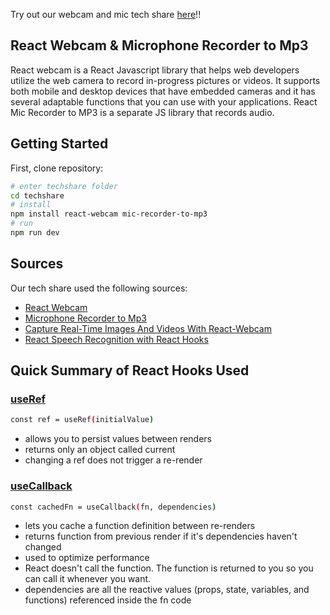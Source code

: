 Try out our webcam and mic tech share [here](https://booktok-tech-share.onrender.com)!!

## React Webcam & Microphone Recorder to Mp3
React webcam is a React Javascript library that helps web developers utilize the web camera to record in-progress pictures or videos. It supports both mobile and desktop devices that have embedded cameras and it has several adaptable functions that you can use with your applications. React Mic Recorder to MP3 is a separate JS library that records audio.
## Getting Started

First, clone repository:

```bash
# enter techshare folder
cd techshare
# install 
npm install react-webcam mic-recorder-to-mp3
# run
npm run dev
```

## Sources

Our tech share used the following sources: 

- [React Webcam](https://www.npmjs.com/package/react-webcam)
- [Microphone Recorder to Mp3](https://www.npmjs.com/package/mic-recorder-to-mp3?activeTab=readme)
- [Capture Real-Time Images And Videos With React-Webcam](https://blog.openreplay.com/capture-real-time-images-and-videos-with-react-webcam/)
- [React Speech Recognition with React Hooks](https://www.assemblyai.com/blog/react-speech-recognition-with-react-hooks/)


## Quick Summary of React Hooks Used

### [useRef](https://react.dev/reference/react/useRef)

```bash
const ref = useRef(initialValue)
```
- allows you to persist values between renders
- returns only an object called current
- changing a ref does not trigger a re-render

### [useCallback](https://react.dev/reference/react/useCallback)

```bash
const cachedFn = useCallback(fn, dependencies)
```
- lets you cache a function definition between re-renders
- returns function from previous render if it's dependencies haven't changed
- used to optimize performance
- React doesn't call the function. The function is returned to you so you can call it whenever you want. 
- dependencies are all the reactive values (props, state, variables, and functions) referenced inside the fn code


